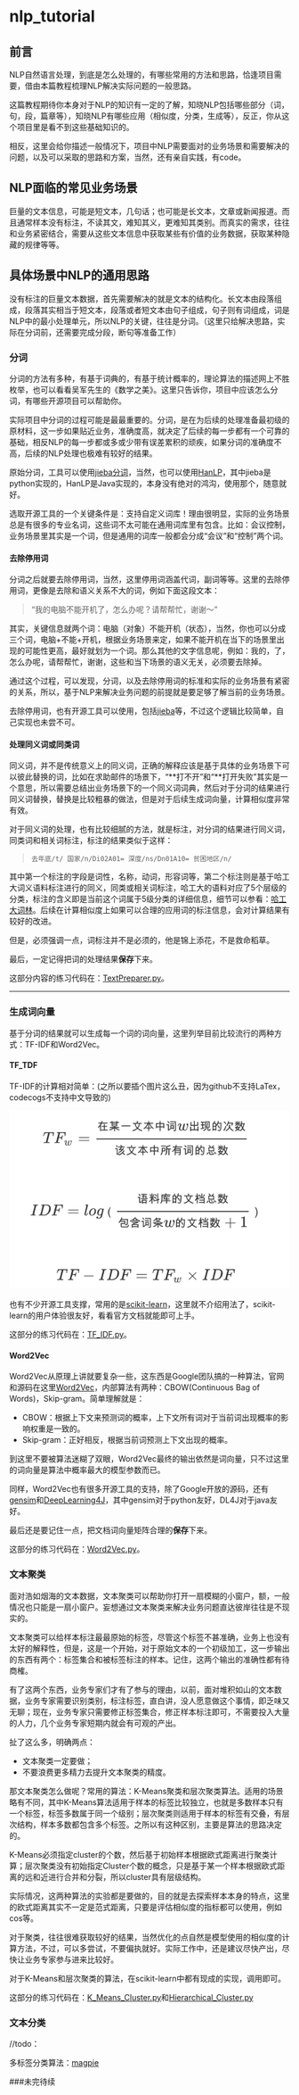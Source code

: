 # nlp_tutorial
## 前言
NLP自然语言处理，到底是怎么处理的，有哪些常用的方法和思路，恰逢项目需要，借由本篇教程梳理NLP解决实际问题的一般思路。

这篇教程期待你本身对于NLP的知识有一定的了解，知晓NLP包括哪些部分（词，句，段，篇章等），知晓NLP有哪些应用（相似度，分类，生成等），反正，你从这个项目里是看不到这些基础知识的。

相反，这里会给你描述一般情况下，项目中NLP需要面对的业务场景和需要解决的问题，以及可以采取的思路和方案，当然，还有亲自实践，有code。



## NLP面临的常见业务场景

巨量的文本信息，可能是短文本，几句话；也可能是长文本，文章或新闻报道。而且通常样本没有标注，不读其文，难知其义，更难知其类别。而真实的需求，往往和业务紧密结合，需要从这些文本信息中获取某些有价值的业务数据，获取某种隐藏的规律等等。



## 具体场景中NLP的通用思路

没有标注的巨量文本数据，首先需要解决的就是文本的结构化。长文本由段落组成，段落其实相当于短文本，段落或者短文本由句子组成，句子则有词组成，词是NLP中的最小处理单元，所以NLP的关键，往往是分词。（这里只给解决思路，实际在分词前，还需要完成分段，断句等准备工作）

### 分词

分词的方法有多种，有基于词典的，有基于统计概率的，理论算法的描述网上不胜枚举，也可以看看吴军先生的《数学之美》。这里只告诉你，项目中应该怎么分词，有哪些开源项目可以帮助你。

实际项目中分词的过程可能是最最重要的。分词，是在为后续的处理准备最初级的原材料，这一步如果贴近业务，准确度高，就决定了后续的每一步都有一个可靠的基础，相反NLP的每一步都或多或少带有误差累积的顽疾，如果分词的准确度不高，后续的NLP处理也极难有较好的结果。

原始分词，工具可以使用[jieba分词](https://github.com/fxsjy/jieba)，当然，也可以使用[HanLP](https://github.com/hankcs/HanLP)，其中jieba是python实现的，HanLP是Java实现的，本身没有绝对的鸿沟，使用那个，随意就好。

选取开源工具的一个关键条件是：支持自定义词库！理由很明显，实际的业务场景总是有很多的专业名词，这些词不太可能在通用词库里有包含。比如：会议控制，业务场景里其实是一个词，但是通用的词库一般都会分成“会议”和“控制”两个词。

#### 去除停用词

分词之后就要去除停用词，当然，这里停用词涵盖代词，副词等等。这里的去除停用词，更像是去除和语义关系不大的词，例如下面这段文本：

> “我的电脑不能开机了，怎么办呢？请帮帮忙，谢谢～”

其实，关键信息就两个词：电脑（对象）不能开机（状态），当然，你也可以分成三个词，电脑+不能+开机，根据业务场景来定，如果不能开机在当下的场景里出现的可能性更高，最好就划为一个词。那么其他的文字信息呢，例如：我的，了，怎么办呢，请帮帮忙，谢谢，这些和当下场景的语义无关，必须要去除掉。

通过这个过程，可以发现，分词，以及去除停用词的标准和实际的业务场景有紧密的关系，所以，基于NLP来解决业务问题的前提就是要足够了解当前的业务场景。

去除停用词，也有开源工具可以使用，包括[jieba](https://github.com/fxsjy/jieba)等，不过这个逻辑比较简单，自己实现也未尝不可。

#### 处理同义词或同类词

同义词，并不是传统意义上的同义词，正确的解释应该是基于具体的业务场景下可以彼此替换的词，比如在求助邮件的场景下，“\*\*打不开”和“\*\*打开失败”其实是一个意思，所以需要总结出业务场景下的一个同义词词典，然后对于分词的结果进行同义词替换，替换是比较粗暴的做法，但是对于后续生成词向量，计算相似度非常有效。

对于同义词的处理，也有比较细腻的方法，就是标注，对分词的结果进行同义词，同类词和相关词标注，标注的结果类似于这样：

> ```
> 去年底/t/ 国家/n/Di02A01= 深度/ns/Dn01A10= 贫困地区/n/
> ```

其中第一个标注的字段是词性，名称，动词，形容词等，第二个标注则是基于哈工大词义语料标注进行的同义，同类或相关词标注，哈工大的语料对应了5个层级的分类，标注的含义即是当前这个词属于5级分类的详细信息，细节可以参看：[哈工大词林](https://www.ltp-cloud.com/download/)。后续在计算相似度上如果可以合理的应用词的标注信息，会对计算结果有较好的改进。

但是，必须强调一点，词标注并不是必须的，他是锦上添花，不是救命稻草。

最后，一定记得把词的处理结果**保存**下来。

这部分内容的练习代码在：[TextPreparer.py](https://github.com/fei090620/nlp_tutorial/blob/master/src/Common/TextPreparer.py)。

------

### 生成词向量

基于分词的结果就可以生成每一个词的词向量，这里列举目前比较流行的两种方式：TF-IDF和Word2Vec。

#### TF_TDF

TF-IDF的计算相对简单：(之所以要插个图片这么丑，因为github不支持LaTex，codecogs不支持中文导致的)

![TF-IDF](./TF-IDF.png)

也有不少开源工具支撑，常用的是[scikit-learn](http://scikit-learn.org/stable/)，这里就不介绍用法了，scikit-learn的用户体验很友好，看看官方文档就能即可上手。

这部分的练习代码在：[TF_IDF.py](https://github.com/fei090620/nlp_tutorial/blob/master/src/WordVector/TF_IDF.py)。

#### Word2Vec

Word2Vec从原理上讲就要复杂一些，这东西是Google团队搞的一种算法，官网和源码在这里[Word2Vec](https://code.google.com/archive/p/word2vec/)，内部算法有两种：CBOW(Continuous Bag of Words)，Skip-gram。简单理解就是：

* CBOW：根据上下文来预测词的概率，上下文所有词对于当前词出现概率的影响权重是一致的。
* Skip-gram：正好相反，根据当前词预测上下文出现的概率。

到这里不要被算法迷糊了双眼，Word2Vec最终的输出依然是词向量，只不过这里的词向量是算法中概率最大的模型参数而已。

同样，Word2Vec也有很多开源工具的支持，除了Google开放的源码，还有[gensim](https://radimrehurek.com/gensim/)和[DeepLearning4J](https://deeplearning4j.org/)，其中gensim对于python友好，DL4J对于java友好。

最后还是要记住一点，把文档词向量矩阵合理的**保存**下来。

这部分的练习代码在：[Word2Vec.py](https://github.com/fei090620/nlp_tutorial/blob/master/src/WordVector/Word2Vec.py)。

### 文本聚类

面对浩如烟海的文本数据，文本聚类可以帮助你打开一扇模糊的小窗户，额，一般情况也只能是一扇小窗户。妄想通过文本聚类来解决业务问题直达彼岸往往是不现实的。

 文本聚类可以给样本标注最最原始的标签，尽管这个标签不甚准确，业务上也没有太好的解释性，但是，这是一个开始，对于原始文本的一个初级加工，这一步输出的东西有两个：标签集合和被标签标注的样本。记住，这两个输出的准确性都有待商榷。

有了这两个东西，业务专家们才有了参与的理由，以前，面对堆积如山的文本数据，业务专家需要识别类别，标注标签，直白讲，没人愿意做这个事情，即乏味又无聊；现在，业务专家只需要修正标签集合，修正样本标注即可，不需要投入大量的人力，几个业务专家短期内就会有可观的产出。

扯了这么多，明确两点：

* 文本聚类一定要做；
* 不要浪费更多精力去提升文本聚类的精度。

那文本聚类怎么做呢？常用的算法：K-Means聚类和层次聚类算法。适用的场景略有不同，其中K-Means算法适用于样本的标签比较独立，也就是多数样本只有一个标签，标签多数属于同一个级别；层次聚类则适用于样本的标签有交叠，有层次结构，样本多数都包含多个标签。之所以有这种区别，主要是算法的思路决定的。

K-Means必须指定cluster的个数，然后基于初始样本根据欧式距离进行聚类计算；层次聚类没有初始指定Cluster个数的概念，只是基于某一个样本根据欧式距离的远和近进行合并和分裂，所以cluster具有层级结构。

实际情况，这两种算法的实验都是要做的，目的就是去探索样本本身的特点，这里的欧式距离其实不一定是范式距离，只要是评估相似度的指标都可以使用，例如cos等。

对于聚类，往往很难获取较好的结果，当然优化的点自然是模型使用的相似度的计算方法，不过，可以多尝试，不要偏执就好。实际工作中，还是建议尽快产出，尽快让业务专家参与进来比较好。

对于K-Means和层次聚类的算法，在scikit-learn中都有现成的实现，调用即可。

这部分的练习代码在：[K_Means_Cluster.py](https://github.com/fei090620/nlp_tutorial/blob/master/src/Cluster/K_Means_Cluster.py)和[Hierarchical_Cluster.py](https://github.com/fei090620/nlp_tutorial/blob/master/src/Cluster/Hierarchical_Cluster.py)

### 文本分类

//todo：

多标签分类算法：[magpie](https://github.com/inspirehep/magpie)

###未完待续

